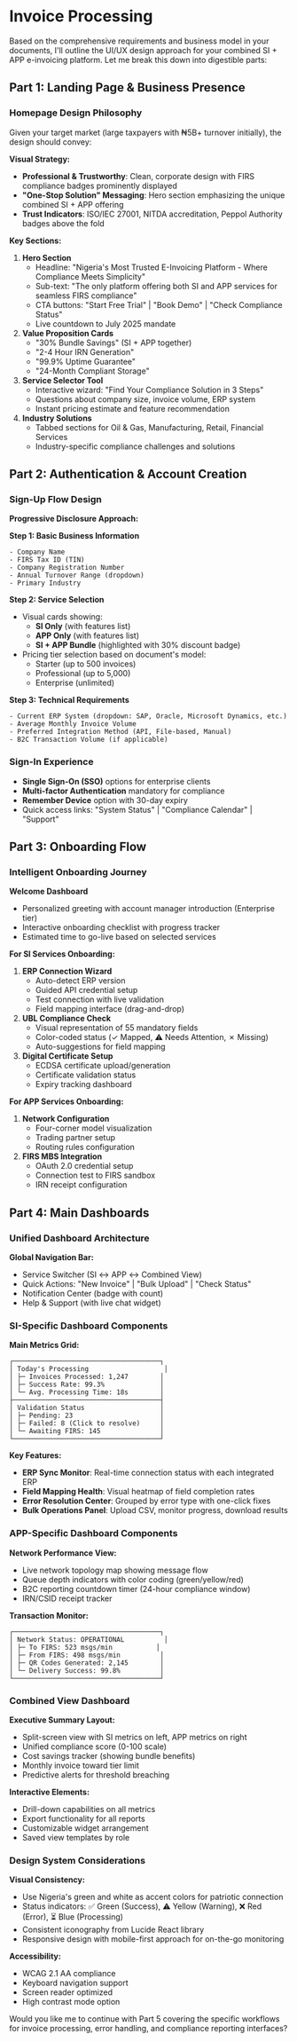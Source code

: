 # Invoice Processing

Based on the comprehensive requirements and business model in your documents, I'll outline the UI/UX design approach for your combined SI + APP e-invoicing platform. Let me break this down into digestible parts:

## Part 1: Landing Page & Business Presence

### Homepage Design Philosophy

Given your target market (large taxpayers with ₦5B+ turnover initially), the design should convey:

**Visual Strategy:**

- **Professional & Trustworthy**: Clean, corporate design with FIRS compliance badges prominently displayed
- **"One-Stop Solution" Messaging**: Hero section emphasizing the unique combined SI + APP offering
- **Trust Indicators**: ISO/IEC 27001, NITDA accreditation, Peppol Authority badges above the fold

**Key Sections:**

1. **Hero Section**
    - Headline: "Nigeria's Most Trusted E-Invoicing Platform - Where Compliance Meets Simplicity"
    - Sub-text: "The only platform offering both SI and APP services for seamless FIRS compliance"
    - CTA buttons: "Start Free Trial" | "Book Demo" | "Check Compliance Status"
    - Live countdown to July 2025 mandate
2. **Value Proposition Cards**
    - "30% Bundle Savings" (SI + APP together)
    - "2-4 Hour IRN Generation"
    - "99.9% Uptime Guarantee"
    - "24-Month Compliant Storage"
3. **Service Selector Tool**
    - Interactive wizard: "Find Your Compliance Solution in 3 Steps"
    - Questions about company size, invoice volume, ERP system
    - Instant pricing estimate and feature recommendation
4. **Industry Solutions**
    - Tabbed sections for Oil & Gas, Manufacturing, Retail, Financial Services
    - Industry-specific compliance challenges and solutions

## Part 2: Authentication & Account Creation

### Sign-Up Flow Design

**Progressive Disclosure Approach:**

**Step 1: Basic Business Information**

```
- Company Name
- FIRS Tax ID (TIN)
- Company Registration Number
- Annual Turnover Range (dropdown)
- Primary Industry

```

**Step 2: Service Selection**

- Visual cards showing:
    - **SI Only** (with features list)
    - **APP Only** (with features list)
    - **SI + APP Bundle** (highlighted with 30% discount badge)
- Pricing tier selection based on document's model:
    - Starter (up to 500 invoices)
    - Professional (up to 5,000)
    - Enterprise (unlimited)

**Step 3: Technical Requirements**

```
- Current ERP System (dropdown: SAP, Oracle, Microsoft Dynamics, etc.)
- Average Monthly Invoice Volume
- Preferred Integration Method (API, File-based, Manual)
- B2C Transaction Volume (if applicable)

```

### Sign-In Experience

- **Single Sign-On (SSO)** options for enterprise clients
- **Multi-factor Authentication** mandatory for compliance
- **Remember Device** option with 30-day expiry
- Quick access links: "System Status" | "Compliance Calendar" | "Support"

## Part 3: Onboarding Flow

### Intelligent Onboarding Journey

**Welcome Dashboard**

- Personalized greeting with account manager introduction (Enterprise tier)
- Interactive onboarding checklist with progress tracker
- Estimated time to go-live based on selected services

**For SI Services Onboarding:**

1. **ERP Connection Wizard**
    - Auto-detect ERP version
    - Guided API credential setup
    - Test connection with live validation
    - Field mapping interface (drag-and-drop)
2. **UBL Compliance Check**
    - Visual representation of 55 mandatory fields
    - Color-coded status (✓ Mapped, ⚠️ Needs Attention, ✗ Missing)
    - Auto-suggestions for field mapping
3. **Digital Certificate Setup**
    - ECDSA certificate upload/generation
    - Certificate validation status
    - Expiry tracking dashboard

**For APP Services Onboarding:**

1. **Network Configuration**
    - Four-corner model visualization
    - Trading partner setup
    - Routing rules configuration
2. **FIRS MBS Integration**
    - OAuth 2.0 credential setup
    - Connection test to FIRS sandbox
    - IRN receipt configuration

## Part 4: Main Dashboards

### Unified Dashboard Architecture

**Global Navigation Bar:**

- Service Switcher (SI ↔ APP ↔ Combined View)
- Quick Actions: "New Invoice" | "Bulk Upload" | "Check Status"
- Notification Center (badge with count)
- Help & Support (with live chat widget)

### SI-Specific Dashboard Components

**Main Metrics Grid:**

```
┌─────────────────────────────────────┐
│ Today's Processing                   │
│ ├─ Invoices Processed: 1,247        │
│ ├─ Success Rate: 99.3%              │
│ └─ Avg. Processing Time: 18s        │
├─────────────────────────────────────┤
│ Validation Status                   │
│ ├─ Pending: 23                      │
│ ├─ Failed: 8 (Click to resolve)     │
│ └─ Awaiting FIRS: 145               │
└─────────────────────────────────────┘

```

**Key Features:**

- **ERP Sync Monitor**: Real-time connection status with each integrated ERP
- **Field Mapping Health**: Visual heatmap of field completion rates
- **Error Resolution Center**: Grouped by error type with one-click fixes
- **Bulk Operations Panel**: Upload CSV, monitor progress, download results

### APP-Specific Dashboard Components

**Network Performance View:**

- Live network topology map showing message flow
- Queue depth indicators with color coding (green/yellow/red)
- B2C reporting countdown timer (24-hour compliance window)
- IRN/CSID receipt tracker

**Transaction Monitor:**

```
┌─────────────────────────────────────┐
│ Network Status: OPERATIONAL          │
│ ├─ To FIRS: 523 msgs/min           │
│ ├─ From FIRS: 498 msgs/min          │
│ ├─ QR Codes Generated: 2,145        │
│ └─ Delivery Success: 99.8%          │
└─────────────────────────────────────┘

```

### Combined View Dashboard

**Executive Summary Layout:**

- Split-screen view with SI metrics on left, APP metrics on right
- Unified compliance score (0-100 scale)
- Cost savings tracker (showing bundle benefits)
- Monthly invoice toward tier limit
- Predictive alerts for threshold breaching

**Interactive Elements:**

- Drill-down capabilities on all metrics
- Export functionality for all reports
- Customizable widget arrangement
- Saved view templates by role

### Design System Considerations

**Visual Consistency:**

- Use Nigeria's green and white as accent colors for patriotic connection
- Status indicators: ✅ Green (Success), ⚠️ Yellow (Warning), ❌ Red (Error), ⏳ Blue (Processing)
- Consistent iconography from Lucide React library
- Responsive design with mobile-first approach for on-the-go monitoring

**Accessibility:**

- WCAG 2.1 AA compliance
- Keyboard navigation support
- Screen reader optimized
- High contrast mode option

Would you like me to continue with Part 5 covering the specific workflows for invoice processing, error handling, and compliance reporting interfaces?
